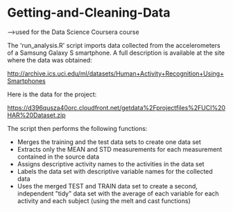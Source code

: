 # Getting-and-Cleaning-Data
-->used for the Data Science Coursera course

The 'run_analysis.R' script imports data collected from the accelerometers of a Samsung Galaxy S smartphone.  A full description
is available at the site where the data was obtained:

http://archive.ics.uci.edu/ml/datasets/Human+Activity+Recognition+Using+Smartphones

Here is the data for the project:

https://d396qusza40orc.cloudfront.net/getdata%2Fprojectfiles%2FUCI%20HAR%20Dataset.zip

The script then performs the following functions:

  -  Merges the training and the test data sets to create one data set
  -  Extracts only the MEAN and STD measurements for each measurement contained in the source data
  -  Assigns descriptive activity names to the activities in the data set
  -  Labels the data set with descriptive variable names for the collected data
  -  Uses the merged TEST and TRAIN data set to create a second, independent "tidy" data set with
     the average of each variable for each activity and each subject (using the melt and cast functions)
